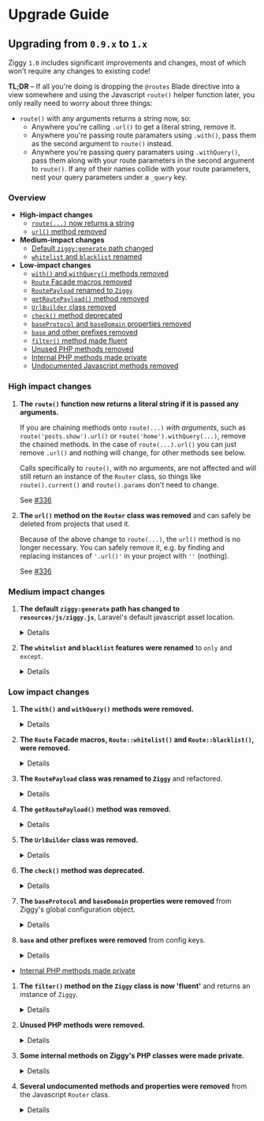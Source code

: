 # Upgrade Guide

## Upgrading from `0.9.x` to `1.x`

Ziggy `1.0` includes significant improvements and changes, most of which won't require any changes to existing code!

**TL;DR** – If all you're doing is dropping the `@routes` Blade directive into a view somewhere and using the Javascript `route()` helper function later, you only really need to worry about three things:

- `route()` with any arguments returns a string now, so:
  - Anywhere you're calling `.url()` to get a literal string, remove it.
  - Anywhere you're passing route paramaters using `.with()`, pass them as the second argument to `route()` instead.
  - Anywhere you're passing query paramaters using `.withQuery()`, pass them along with your route parameters in the second argument to `route()`. If any of their names collide with your route parameters, nest your query parameters under a `_query` key.

### Overview

- **High-impact changes**
  - [`route(...)` now returns a string](#user-content-route-string)
  - [`url()` method removed](#user-content-url-removed)
- **Medium-impact changes**
  - [Default `ziggy:generate` path changed](#user-content-generate-path-changed)
  - [`whitelist` and `blacklist` renamed](#user-content-whitelist-blacklist-renamed)
- **Low-impact changes**
  - [`with()` and `withQuery()` methods removed](#user-content-with-withquery-removed)
  - [`Route` Facade macros removed](#user-content-macros-removed)
  - [`RoutePayload` renamed to `Ziggy`](#user-content-route-payload-renamed)
  - [`getRoutePayload()` method removed](#user-content-getroutepayload-removed)
  - [`UrlBuilder` class removed](#user-content-urlbuilder-removed)
  - [`check()` method deprecated](#user-content-check-deprecated)
  - [`baseProtocol` and `baseDomain` properties removed](#user-content-base-protocol-domain-removed)
  - [`base` and other prefixes removed](#user-content-prefixes-removed)
  - [`filter()` method made fluent](#user-content-filter-fluent)
  - [Unused PHP methods removed](#user-content-unused-php-removed)
  - [Internal PHP methods made private](#user-content-internal-methods-private)
  - [Undocumented Javascript methods removed](#user-content-undocumented-methods-removed)

### High impact changes

1. **The `route()` function now returns a literal string if it is passed any arguments.** <span id="route-string"></span>

   If you are chaining methods onto `route(...)` _with arguments_, such as `route('posts.show').url()` or `route('home').withQuery(...)`, remove the chained methods. In the case of `route(...).url()` you can just remove `.url()` and nothing will change, for other methods see below.

   Calls specifically to `route()`, with no arguments, are not affected and will still return an instance of the `Router` class, so things like `route().current()` and `route().params` don't need to change.

   See [#336](https://github.com/tighten/ziggy/pull/336)

1. **The `url()` method on the `Router` class was removed** and can safely be deleted from projects that used it. <span id="url-removed"></span>

   Because of the above change to `route(...)`, the `url()` method is no longer necessary. You can safely remove it, e.g. by finding and replacing instances of `'.url()'` in your project with `''` (nothing).

   See [#336](https://github.com/tighten/ziggy/pull/336)

### Medium impact changes

1. **The default `ziggy:generate` path has changed to `resources/js/ziggy.js`**, Laravel's default javascript asset location. <span id="generate-path-changed"></span>

   <details>
   <summary>Details</summary>
   <p></p>

   The default output path of the `ziggy:generate` command has changed from `resources/assets/js/ziggy.js` to `resources/js/ziggy.js` to bring it in line with the changes to the `resources` directory structure introduced in Laravel 5.7.

   See[#269](https://github.com/tighten/ziggy/pull/269)
   </details>

1. **The `whitelist` and `blacklist` features were renamed** to `only` and `except`. <span id="whitelist-blacklist-renamed"></span>

   <details>
   <summary>Details</summary>
   <p></p>

   All `whitelist` and `blacklist` functionality, like the config keys and methods, was renamed to `only` and `except`.

   See [#300](https://github.com/tighten/ziggy/pull/300)
   </details>

### Low impact changes

1. **The `with()` and `withQuery()` methods were removed.** <span id="with-withquery-removed"></span>

   <details>
   <summary>Details</summary>
   <p></p>

   The `with()` and `withQuery()` methods on the `Router` class (the object returned by the `route()` function if it is passed no arguments) are deprecated. Instead of `with()`, pass parameters as the second argument to `route()`. Instead of `withQuery()`, you can pass query parameters in the same object with regular parameters, as the second argument to `route()`. If you have query parameters and named parameters with the same name, use the new special `_query` key.

   See [#330](https://github.com/tighten/ziggy/pull/330) and [#336](https://github.com/tighten/ziggy/pull/336)
   </details>

1. **The `Route` Facade macros, `Route::whitelist()` and `Route::blacklist()`, were removed.** <span id="macros-removed"></span>

   <details>
   <summary>Details</summary>
   <p></p>

   The `Route` Facade macros, `Route::only()` and `Route::except()` (previously `Route::whitelist()` and `Route::blacklist()`) were removed. Instead of using these macros in your route files, set the routes to include/exclude in `config/ziggy.php`.

   See [#306](https://github.com/tighten/ziggy/pull/306)
   </details>

1. **The `RoutePayload` class was renamed to `Ziggy`** and refactored. <span id="route-payload-renamed"></span>

   <details>
   <summary>Details</summary>
   <p></p>

   The PHP `RoutePayload` class was renamed to `Ziggy` and its `->compile()` method was removed in favor of constructing a new instance and calling `->toArray()` or `->toJson()`. Also:

   - The application router instance is now resolved internally instead of being passed into the constructor, so `new Ziggy(...)` now takes only 2 arguments, `$group` and `$url`
   - The default value of `$basePort` was changed from `false` to `null`

   <p></p>

   See [#305](https://github.com/tighten/ziggy/pull/305)
   </details>

1. **The `getRoutePayload()` method was removed.** <span id="getroutepayload-removed"></span>

   <details>
   <summary>Details</summary>
   <p></p>

   The `getRoutePayload()` method on the PHP `BladeRouteGenerator` and `CommandRouteGenerator` classes was removed.

   See [#305](https://github.com/tighten/ziggy/pull/305)
   </details>

1. **The `UrlBuilder` class was removed.** <span id="urlbuilder-removed"></span>

   <details>
   <summary>Details</summary>
   <p></p>

   The Javascript `UrlBuilder` class was removed. Refer to the `template()` getter on the new `Route` class if you need to re-implement this functionality yourself.

   See [#330](https://github.com/tighten/ziggy/pull/330)
   </details>

1. **The `check()` method was deprecated.** <span id="check-deprecated"></span>

   <details>
   <summary>Details</summary>
   <p></p>

   Use `has()` instead.

   See [#330](https://github.com/tighten/ziggy/pull/330)
   </details>

1. **The `baseProtocol` and `baseDomain` properties were removed** from Ziggy's global configuration object. <span id="base-protocol-domain-removed"></span>

   <details>
   <summary>Details</summary>
   <p></p>

   The `baseProtocol` and `baseDomain` keys were removed from Ziggy's config. Both these values were inferred from the `baseUrl` property, which is set to your app URL. Refer to the `template()` getter on the new `Route` class if you need to re-implement this functionality yourself.

   See [#337](https://github.com/tighten/ziggy/pull/337)
   </details>

1. **`base` and other prefixes were removed** from config keys. <span id="prefixes-removed"></span>

   <details>
   <summary>Details</summary>
   <p></p>

   The `namedRoutes`, `defaultParameters`, `baseUrl`, and `basePort` configuration properties were renamed to `routes`, `defaults`, `url`, and `port`.

   See [#338](https://github.com/tighten/ziggy/pull/338)
   </details>

  - [Internal PHP methods made private](#user-content-internal-methods-private)

1. **The `filter()` method on the `Ziggy` class is now 'fluent'** and returns an instance of `Ziggy`. <span id="filter-fluent"></span>

   <details>
   <summary>Details</summary>
   <p></p>

   The `filter()` method on the `Ziggy` class now returns an instance of `Ziggy` instead of a collection of routes.

   See [#341](https://github.com/tighten/ziggy/pull/341)
   </details>

1. **Unused PHP methods were removed.** <span id="unused-php-removed"></span>

   <details>
   <summary>Details</summary>
   <p></p>

   The unused `appendRouteToList()` and `isListedAs()` methods, and the redundant/unnecessary `except()` and `only()` methods on the `Ziggy` class, were removed.

   See [#341](https://github.com/tighten/ziggy/pull/341)
   </details>

1. **Some internal methods on Ziggy's PHP classes were made private.** <span id="internal-methods-private"></span>

   <details>
   <summary>Details</summary>
   <p></p>

   The `nameKeyedRoutes()`, `resolveBindings()`, `applyFilters()`, and `group()` methods on the `Ziggy` class, and the `generate()` method on the `CommandRouteGenerator` class, are now private.

   See [#341](https://github.com/tighten/ziggy/pull/341)
   </details>

1. **Several undocumented methods and properties were removed** from the Javascript `Router` class. <span id="undocumented-methods-removed"></span>

   <details>
   <summary>Details</summary>
   <p></p>

   Several undocumented methods and properties on the `Router` class (the object returned by the `route()` function when it's called with no arguments) were removed. Replace them with the suggestions below or refer to Ziggy's internals if you need to re-implement the functionality yourself.

   Removed properties:

   - `name`: use the name you were passing into `route()` as the first argument.
   - `absolute`: use the value you were passing into `route()` as the third argument.
   - `ziggy`: use the global `Ziggy` configuraton object.
   - `urlBuilder`: refer to the `template()` getter on the new `Route` class.
   - `template`: refer to the `template()` getter on the new `Route` class.
   - `urlParams`: use the value you were passing into `route()` as the second argument.
   - `queryParams`: use the value you were passing into `withQuery()`, or into `route()` as the second argument.
   - `hydrated`: use the returned URL string.

   <p></p>

   Removed methods:

   - `normalizeParams()`: refer to the internal `_parse()` method.
   - `hydrateUrl()`: use the returned URL string.
   - `matchUrl()`: use `current()` or refer to the `current()` method on the new `Route` class.
   - `constructQuery()`: use the returned URL string.
   - `extractParams()`: refer to the `_dehydrate()` method on the `Router` class.
   - `parse()`: use the returned URL string.
   - `trimParam()`: use `.replace(/{|\??}/g, '')`.

   <p></p>
   
   See [#330](https://github.com/tighten/ziggy/pull/330)
   </details>
